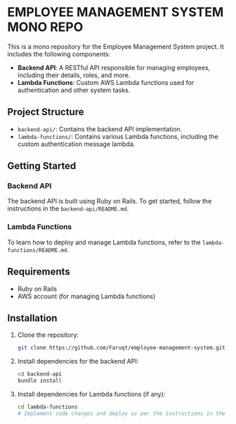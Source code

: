 # EMPLOYEE MANAGEMENT SYSTEM MONO REPO

This is a mono repository for the Employee Management System project. It includes the following components:

- **Backend API**: A RESTful API responsible for managing employees, including their details, roles, and more.
- **Lambda Functions**: Custom AWS Lambda functions used for authentication and other system tasks.

## Project Structure
- `backend-api/`: Contains the backend API implementation.
- `lambda-functions/`: Contains various Lambda functions, including the custom authentication message lambda.

## Getting Started
### Backend API
The backend API is built using Ruby on Rails. To get started, follow the instructions in the `backend-api/README.md`.

### Lambda Functions
To learn how to deploy and manage Lambda functions, refer to the `lambda-functions/README.md`.

## Requirements
- Ruby on Rails
- AWS account (for managing Lambda functions)


## Installation

1. Clone the repository:
    ```bash
    git clone https://github.com/Faruqt/employee-management-system.git
    ```

2. Install dependencies for the backend API:
    ```bash
    cd backend-api
    bundle install
    ```

3. Install dependencies for Lambda functions (if any):
    ```bash
    cd lambda-functions
    # Implement code changes and deploy as per the instructions in the README for the specific lambda function of interest
    ```